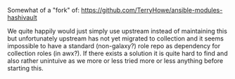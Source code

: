 
Somewhat of a "fork" of: https://github.com/TerryHowe/ansible-modules-hashivault

We quite happily would just simply use upstream instead of maintaining this but 
unfortunately upstream has not yet migrated to collection and it seems impossible 
to have a standard (non-galaxy?) role repo as dependency for collection roles (in awx?). 
If there exists a solution it is quite hard to find and also rather unintuive as we more 
or less tried more or less anything before starting this.

